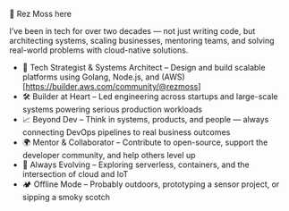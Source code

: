 👋 Rez Moss here

I’ve been in tech for over two decades — not just writing code, but architecting systems, scaling businesses, mentoring teams, and solving real-world problems with cloud-native solutions.

- 💼 Tech Strategist & Systems Architect – Design and build scalable platforms using Golang, Node.js, and (AWS)[https://builder.aws.com/community/@rezmoss]
- 🛠️ Builder at Heart – Led engineering across startups and large-scale systems powering serious production workloads
- 📈 Beyond Dev – Think in systems, products, and people — always connecting DevOps pipelines to real business outcomes
- 🌍 Mentor & Collaborator – Contribute to open-source, support the developer community, and help others level up
- 🔭 Always Evolving – Exploring serverless, containers, and the intersection of cloud and IoT
- 🏕️ Offline Mode – Probably outdoors, prototyping a sensor project, or sipping a smoky scotch
